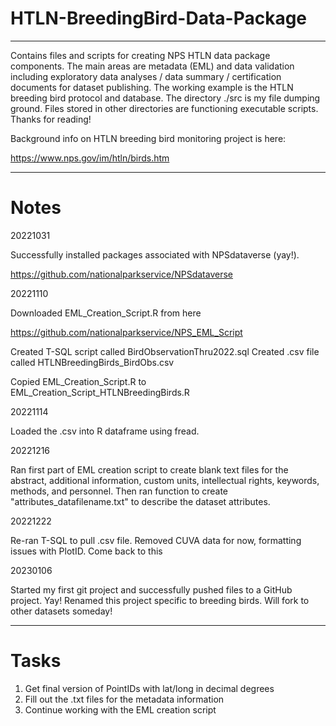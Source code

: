 # HTLN-BreedingBird-Data-Package
----------------
Contains files and scripts for creating NPS HTLN data package components. The main areas are metadata (EML) and data validation including exploratory data analyses / data summary / certification documents for dataset publishing. The working example is the HTLN breeding bird protocol and database. The directory ./src is my file dumping ground. Files stored in other directories are functioning executable scripts. Thanks for reading!

Background info on HTLN breeding bird monitoring project is here:

https://www.nps.gov/im/htln/birds.htm

--------------------------------
# Notes

20221031

Successfully installed packages associated with NPSdataverse (yay!). 

https://github.com/nationalparkservice/NPSdataverse

20221110

Downloaded EML_Creation_Script.R from here

https://github.com/nationalparkservice/NPS_EML_Script

Created T-SQL script called BirdObservationThru2022.sql
Created .csv file called HTLNBreedingBirds_BirdObs.csv

Copied EML_Creation_Script.R to EML_Creation_Script_HTLNBreedingBirds.R

20221114

Loaded the .csv into R dataframe using fread.

20221216

Ran first part of EML creation script to create blank text files for the abstract, additional information, custom units, intellectual
rights, keywords, methods, and personnel. Then ran function to create "attributes_datafilename.txt" to describe the dataset attributes.

20221222

Re-ran T-SQL to pull .csv file. Removed CUVA data for now, formatting issues with PlotID. Come back to this

20230106

Started my first git project and successfully pushed files to a GitHub project. Yay!
Renamed this project specific to breeding birds. Will fork to other datasets someday!


-----------------
# Tasks

1. Get final version of PointIDs with lat/long in decimal degrees
2. Fill out the .txt files for the metadata information
3. Continue working with the EML creation script

